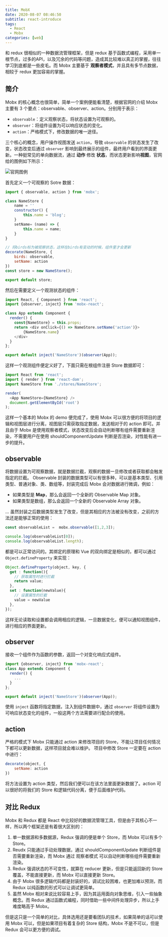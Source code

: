 ```yaml
---
title: MobX
date: 2020-08-07 08:46:50
subtitle: react-introduce
tags:
  - React
  - Mobx
categories: [web]
---
```

和 redux 很相似的一种数据流管理框架，但是 redux 基于函数式编程，采用单一根节点，过多的API，以及冗余的代码等问题，造成其比较难以真正的掌握，往往学习到底都是一些皮毛。而 Mobx 主要基于 **观察者模式**，并且具有多节点数据，相较于 redux 更加容易的掌握。

<!-- more -->
## 简介
Mobx 的核心概念也很简单，简单一个案例便能看清楚，根据官网的介绍 Mobx 主要有 3 个要点：observable、observer、action。分别用于表示：
- `observable`：定义观察状态，将状态设置为可观察的。
- `observer`：将组件设置为可以响应状态的变化。
- `action`：严格模式下，修改数据的唯一途径。

三个核心的概念，用户操作视图发送 `action`，导致 `observable` 的状态发生了改变，状态改变后通过 `observer` 影响到最终展示的组件，最终用户看到的界面更新。一种挺常见的单向数据流，通过 **动作** 修改 **状态**，而状态更新影响**视图**，官网给的图例如下所示：

![官网图例](https://img.bipch.cn/2021/02/03/badd7c511c09e.png)

首先定义一个可观察的 Sotre 数据：
```javascript
import { observable, action } from 'mobx';

class NameStore {
    name = ''
    constructor() {
        this.name = 'blog';
    }
    setName= (name) => {
        this.name = name;
    }
}

// 将birds标为被观察状态，这样在birds有变动的时候，组件里才会更新
decorate(NameStore, {
    birds: observable,
    setName: action
})
const store = new NameStore();

export default store;
```
然后在需要定义一个观测状态的组件：
```javascript
import React, { Component } from 'react';
import {observer, inject} from 'mobx-react';

class App extends Component {
  render() {
    const{NameStore} = this.props;
    return <div onClick={() => NameStore.setName('action')}>
        {NameStore.name}
    </div>
  }
};

export default inject('NameStore')(observer(App));
```
这样一个观测组件便定义好了，下面只需在根组件注册 Store 数据即可：
```javascript
import React from 'react';
import { render } from 'react-dom';
import NameStore from './stores/NameStore';

render(
  <App NameStore={NameStore} />
  document.getElementById('root')
);
```
这样一个基本的 Mobx 的 demo 便完成了，使用 Mobx 可以很方便的将项目的逻辑和视图层进行分离，视图层只需获取指定数据，发送相对于的 action 即可。并且由于 Mobx 是使用观察者模式，状态改变后会自动判断哪有组件需要重新渲染，不需要用户在使用 shouldComponentUpdate 判断是否渲染，对性能有进一步的提升。
## observable
将数据设置为可观察数据，就是数据拦截，观察的数据一旦修改或者获取都会触发指定的拦截。
Observable 封装的数据类型可以有很多种，可以是基本类型、引用类型、普通对象、类、数组等，封装完成后 Mobx 会对数据进行微调，例如：
- 如果类型是 **Map**，那么会返回一个全新的 Observable Map 对象。
- 如果类型是数组，那么会返回一个全新的 Observable Array 对象。

...
虽然封装之后数据类型发生了改变，但是其相应的方法被没有改变，之前的方法还是能够正常的使用：
```javascript
const observableList =  mobx.observable([1,2,3]);

console.log(observableList[0]);
console.log(observableList.length);
```
都是可以正常访问的。其绑定的原理和 Vue 的双向绑定是相似的，都可以通过 `Object.defineProperty` 来实现：
```javascript
Object.defineProperty(object, key, {
  get : function(){        
    // 获取属性时进行拦截
    return value;
  },
  set : function(newValue){        
    // 设置属性的拦截
    value = newValue
  },
});
```
这样无论读取和设置都会调用相应的逻辑，一旦数据变化，便可以通知视图组件，进行相应的界面更新。
## observer
接收一个组件作为函数的参数，返回一个对变化响应式组件。
```javascript
import {observer, inject} from 'mobx-react';
class App extends Component {
  render() {
    ...
  }
};

export default inject('NameStore')(observer(App));
```
使用 `inject` 函数将指定数据，注入到组件数据中，通过 `observer` 将组件设置为可响应状态变化的组件，一般这两个方法需要进行配合的使用。
## action
严格的模式下 Mobx 只能通过 action 来修改项目的 Store，不能让项目任何情况下都可以更新数据，这样项目就会难以维护。
项目中修改 Store 一定要在 action 中进行：
```javascript
decorate(object, {
    setName: action
})
```
将方法设置为 action 类型，然后我们便可以在该方法里面更新数据了。action 可以很好的将我们的 Store 和逻辑代码分离，便于后面维护代码。
## 对比 Redux
Mobx 和 Redux 都是 React 中比较好的数据流管理工具，但是由于其核心不一样，所以两个框架还是有着很大区别的：
1. 单一数据源和多数据源，Redux 强调的便是单个 Store，而 Mobx 可以有多个 Store。
2. Reudx 只能通过手动处理数据，通过 shouldComponentUpdate 判断组件是否需要重新渲染，而 Mobx 通过 观察者模式 可以自动判断哪些组件需要重新渲染。
3. Redux 强调状态的不可变性，就算在 reducer 更新，但是只能返回新的 Store 覆盖，不能直接更新，而 Mobx 可以直接更新 Store。
4. 由于 Mobx 很多逻辑代码都是封装好的，调试比较困难，也更加难以预测，而 Redux 以纯函数的形式可以让调试更简单。
5. 虽然 Mobx 相对来说比较容易上手，因为其运用面向对象思维，引入一些抽象概念。而 Redux 通过函数式编程，同时借助一些中间件处理异步，所以上手难度略高于 Mobx。

但是这只是一个简单的对比，具体选用还是要看团队的技术，如果简单的话可以使用 Mobx 可以，但是如果项目有着复杂的 Store 结构，Mobx 不是不可以，但是 Redux 会可以更方便的调试。